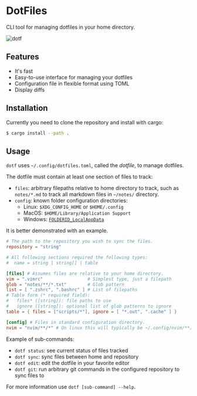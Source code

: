 # DotFiles

CLI tool for managing dotfiles in your home directory.

![dotf](https://user-images.githubusercontent.com/14161483/196793590-65b571ca-8d14-4d5e-9c64-cd686d816e98.png)

## Features

- It's fast
- Easy-to-use interface for managing your dotfiles
- Configuration file in flexible format using TOML
- Display diffs

## Installation

Currently you need to clone the repository and install with cargo:

```sh
$ cargo install --path .
```

## Usage

`dotf` uses `~/.config/dotfiles.toml`, called the _dotfile_, to manage dotfiles.

The dotfile must contain at least one section of files to track:
- `files`: arbitrary filepaths relative to home directory to track, such as `notes/*.md` to track all markdown files in `~/notes/` directory.
- `config`: known folder configuration directories:
  - Linux: `$XDG_CONFIG_HOME` or `$HOME/.config`
  - MacOS: `$HOME/Library/Application Support`
  - Windows: [`FOLDERID_LocalAppData`](https://learn.microsoft.com/sv-se/windows/win32/shell/knownfolderid?redirectedfrom=MSDN)

It is better demonstrated with an example.

```toml
# The path to the repository you wish to sync the files.
repository = "string"

# All following sections required the following types:
#  name = string | string[] | table

[files] # Assumes files are relative to your home directory.
vim = ".vimrc"                 # Simplest type, just a filepath
glob = "notes/**/*.txt"        # Glob pattern
list = [ ".zshrc", ".bashrc" ] # List of filepaths
# Table form (* required field):
#   files* ([string]): file paths to use
#   ignore ([string]): optional list of glob patterns to ignore
table = { files = ["scripts/*"], ignore = [ "*.out", ".cache" ] }

[config] # Files in standard configuration directory.
nvim = "nvim/**/*" # On linux this will typically be ~/.config/nvim/**/*
```

Example of sub-commands:
  - `dotf status`: see current status of files tracked
  - `dotf sync`: sync files between home and repository
  - `dotf edit`: edit the dotfile in your favorite editor
  - `dotf git`: run arbitrary git commands in the configured repository to sync files to

For more information use `dotf [sub-command] --help`.
